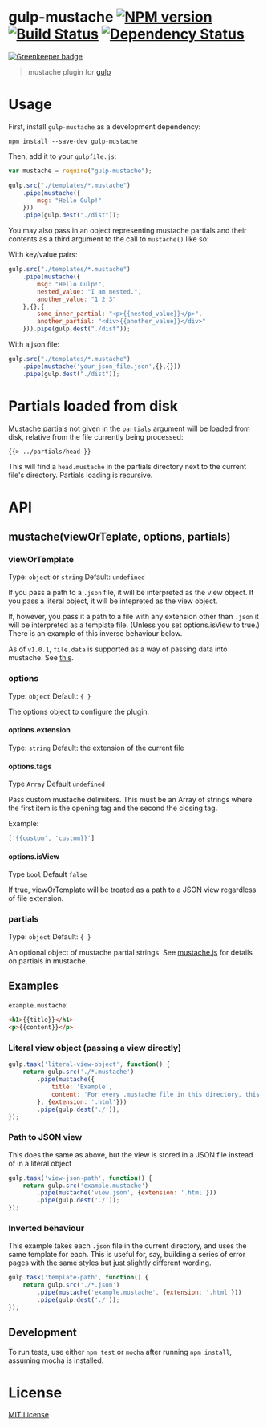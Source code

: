 # gulp-mustache [![NPM version][npm-image]][npm-url] [![Build Status][travis-image]][travis-url] [![Dependency Status][depstat-image]][depstat-url]

[![Greenkeeper badge](https://badges.greenkeeper.io/rogeriopvl/gulp-mustache.svg)](https://greenkeeper.io/)

> mustache plugin for [gulp](https://github.com/wearefractal/gulp)

# Usage

First, install `gulp-mustache` as a development dependency:

```shell
npm install --save-dev gulp-mustache
```

Then, add it to your `gulpfile.js`:

```javascript
var mustache = require("gulp-mustache");

gulp.src("./templates/*.mustache")
	.pipe(mustache({
		msg: "Hello Gulp!"
	}))
	.pipe(gulp.dest("./dist"));
```

You may also pass in an object representing mustache partials and their contents
as a third argument to the call to `mustache()` like so:

With key/value pairs:

```javascript
gulp.src("./templates/*.mustache")
	.pipe(mustache({
		msg: "Hello Gulp!",
		nested_value: "I am nested.",
		another_value: "1 2 3"
	},{},{
		some_inner_partial: "<p>{{nested_value}}</p>",
		another_partial: "<div>{{another_value}}</div>"
	})).pipe(gulp.dest("./dist"));
```
With a json file:

```javascript
gulp.src("./templates/*.mustache")
	.pipe(mustache('your_json_file.json',{},{}))
	.pipe(gulp.dest("./dist"));
```

# Partials loaded from disk

[Mustache partials](https://mustache.github.io/mustache.5.html#Partials) not given in the `partials` argument will be loaded from disk, relative from the file currently being processed:

```
{{> ../partials/head }}
```

This will find a `head.mustache` in the partials directory next to the current file's directory. Partials loading is recursive.

# API

## mustache(viewOrTeplate, options, partials)

### viewOrTemplate
Type: `object` or `string`
Default: `undefined`

If you pass a path to a `.json` file, it will be interpreted as the view object. If you pass a literal object, it will be intepreted as the view object.

If, however, you pass it a path to a file with any extension other than `.json` it will be interpreted as a template file. (Unless you set options.isView to true.) There is an example of this inverse behaviour below.

As of `v1.0.1`, `file.data` is supported as a way of passing data into mustache. See [this](https://github.com/colynb/gulp-data#note-to-gulp-plugin-authors).

### options
Type: `object`
Default: `{ }`

The options object to configure the plugin.

#### options.extension
Type: `string`
Default: the extension of the current file

#### options.tags
Type `Array`
Default `undefined`

Pass custom mustache delimiters. This must be an Array of strings where the first item is the opening tag and the second the closing tag.

Example:

```javascript
['{{custom', 'custom}}']
```

#### options.isView
Type `bool`
Default `false`

If true, viewOrTemplate will be treated as a path to a JSON view regardless of file extension.

### partials
Type: `object`
Default: `{ }`

An optional object of mustache partial strings. See [mustache.js](https://github.com/janl/mustache.js/) for details on partials in mustache.

## Examples

`example.mustache`:
```html
<h1>{{title}}</h1>
<p>{{content}}</p>
```

### Literal view object (passing a view directly)
```js
gulp.task('literal-view-object', function() {
	return gulp.src('./*.mustache')
		.pipe(mustache({
			title: 'Example',
			content: 'For every .mustache file in this directory, this will output a mirroring .html file using this view object.'
		}, {extension: '.html'}))
		.pipe(gulp.dest('./'));
});
```

### Path to JSON view
This does the same as above, but the view is stored in a JSON file instead of in a literal object
```js
gulp.task('view-json-path', function() {
	return gulp.src('example.mustache')
		.pipe(mustache('view.json', {extension: '.html'}))
		.pipe(gulp.dest('./'));
});
```

### Inverted behaviour
This example takes each `.json` file in the current directory, and uses the same template for each. This is useful for, say, building a series of error pages with the same styles but just slightly different wording.
```js
gulp.task('template-path', function() {
	return gulp.src('./*.json')
		.pipe(mustache('example.mustache', {extension: '.html'}))
		.pipe(gulp.dest('./'));
});
```
## Development
To run tests, use either `npm test` or `mocha` after running `npm install`, assuming mocha is installed.

# License

[MIT License](http://en.wikipedia.org/wiki/MIT_License)

[npm-url]: https://npmjs.org/package/gulp-mustache
[npm-image]: https://badge.fury.io/js/gulp-mustache.png

[travis-url]: http://travis-ci.org/rogeriopvl/gulp-mustache
[travis-image]: https://secure.travis-ci.org/rogeriopvl/gulp-mustache.png?branch=master

[depstat-url]: https://david-dm.org/rogeriopvl/gulp-mustache
[depstat-image]: https://david-dm.org/rogeriopvl/gulp-mustache.png
